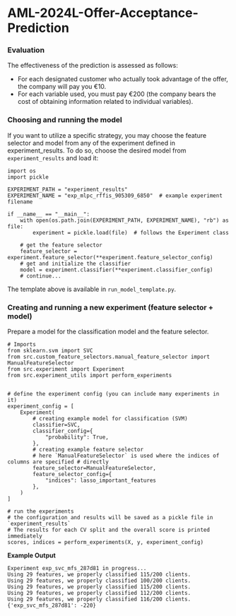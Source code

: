 # AML-2024L-Offer-Acceptance-Prediction

### Evaluation
The effectiveness of the prediction is assessed as follows:
- For each designated customer who actually took advantage of the offer, the company will pay you $€10$.
- For each variable used, you must pay $€200$ (the company bears the cost of obtaining information related to individual variables).

### Choosing and running the model
If you want to utilize a specific strategy, you may choose the feature selector and model
from any of the experiment defined in experiment_results. To do so, choose the desired model from `experiment_results` and load it:
```{python}
import os
import pickle

EXPERIMENT_PATH = "experiment_results"
EXPERIMENT_NAME = "exp_mlpc_rffis_905309_6850"  # example experiment filename

if __name__ == "__main__":
    with open(os.path.join(EXPERIMENT_PATH, EXPERIMENT_NAME), "rb") as file:
        experiment = pickle.load(file)  # follows the Experiment class

    # get the feature selector
    feature_selector = experiment.feature_selector(**experiment.feature_selector_config)
    # get and initialize the classifier
    model = experiment.classifier(**experiment.classifier_config)
    # continue...
```
The template above is available in `run_model_template.py`.

### Creating and running a new experiment (feature selector + model)
Prepare a model for the classification model and the feature selector.
```{python}
# Imports
from sklearn.svm import SVC  
from src.custom_feature_selectors.manual_feature_selector import ManualFeatureSelector
from src.experiment import Experiment
from src.experiment_utils import perform_experiments


# define the experiment config (you can include many experiments in it)
experiment_config = [
    Experiment(
        # creating example model for classification (SVM)
        classifier=SVC,
        classifier_config={
            "probability": True,
        },
        # creating example feature selector
        # here `ManualFeatureSelector` is used where the indices of columns are specified # directly
        feature_selector=ManualFeatureSelector,
        feature_selector_config={
            "indices": lasso_important_features
        },
    )
]

# run the experiments
# the configuration and results will be saved as a pickle file in `experiment_results`
# The results for each CV split and the overall score is printed immediately
scores, indices = perform_experiments(X, y, experiment_config)
```
**Example Output**
```
Experiment exp_svc_mfs_287d81 in progress...
Using 29 features, we properly classified 115/200 clients.
Using 29 features, we properly classified 100/200 clients.
Using 29 features, we properly classified 115/200 clients.
Using 29 features, we properly classified 112/200 clients.
Using 29 features, we properly classified 116/200 clients.
{'exp_svc_mfs_287d81': -220}
```
